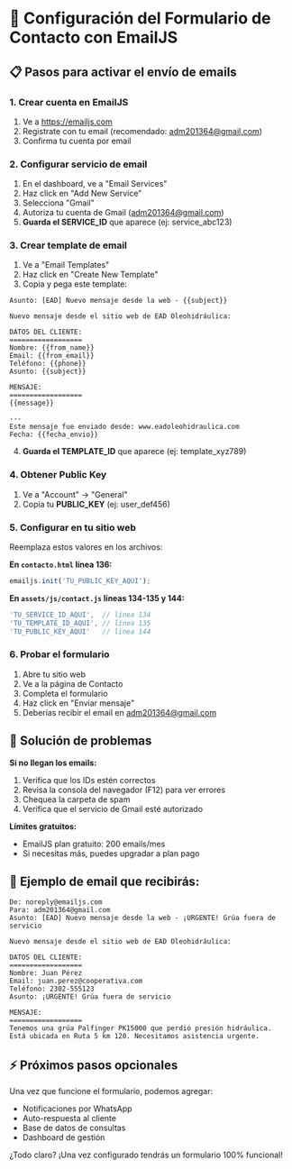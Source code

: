 # 📧 Configuración del Formulario de Contacto con EmailJS

## 📋 Pasos para activar el envío de emails

### 1. Crear cuenta en EmailJS
1. Ve a https://emailjs.com
2. Registrate con tu email (recomendado: adm201364@gmail.com)
3. Confirma tu cuenta por email

### 2. Configurar servicio de email
1. En el dashboard, ve a "Email Services"
2. Haz click en "Add New Service"
3. Selecciona "Gmail" 
4. Autoriza tu cuenta de Gmail (adm201364@gmail.com)
5. **Guarda el SERVICE_ID** que aparece (ej: service_abc123)

### 3. Crear template de email
1. Ve a "Email Templates"
2. Haz click en "Create New Template"
3. Copia y pega este template:

```
Asunto: [EAD] Nuevo mensaje desde la web - {{subject}}

Nuevo mensaje desde el sitio web de EAD Oleohidráulica:

DATOS DEL CLIENTE:
==================
Nombre: {{from_name}}
Email: {{from_email}}
Teléfono: {{phone}}
Asunto: {{subject}}

MENSAJE:
==================
{{message}}

---
Este mensaje fue enviado desde: www.eadoleohidraulica.com
Fecha: {{fecha_envio}}
```

4. **Guarda el TEMPLATE_ID** que aparece (ej: template_xyz789)

### 4. Obtener Public Key
1. Ve a "Account" → "General"
2. Copia tu **PUBLIC_KEY** (ej: user_def456)

### 5. Configurar en tu sitio web
Reemplaza estos valores en los archivos:

**En `contacto.html` línea 136:**
```javascript
emailjs.init('TU_PUBLIC_KEY_AQUI');
```

**En `assets/js/contact.js` líneas 134-135 y 144:**
```javascript
'TU_SERVICE_ID_AQUI',  // línea 134
'TU_TEMPLATE_ID_AQUI', // línea 135
'TU_PUBLIC_KEY_AQUI'   // línea 144
```

### 6. Probar el formulario
1. Abre tu sitio web
2. Ve a la página de Contacto
3. Completa el formulario
4. Haz click en "Enviar mensaje"
5. Deberías recibir el email en adm201364@gmail.com

## 🔧 Solución de problemas

**Si no llegan los emails:**
1. Verifica que los IDs estén correctos
2. Revisa la consola del navegador (F12) para ver errores
3. Chequea la carpeta de spam
4. Verifica que el servicio de Gmail esté autorizado

**Límites gratuitos:**
- EmailJS plan gratuito: 200 emails/mes
- Si necesitas más, puedes upgradar a plan pago

## 📧 Ejemplo de email que recibirás:

```
De: noreply@emailjs.com
Para: adm201364@gmail.com
Asunto: [EAD] Nuevo mensaje desde la web - ¡URGENTE! Grúa fuera de servicio

Nuevo mensaje desde el sitio web de EAD Oleohidráulica:

DATOS DEL CLIENTE:
==================
Nombre: Juan Pérez
Email: juan.perez@cooperativa.com
Teléfono: 2302-555123
Asunto: ¡URGENTE! Grúa fuera de servicio

MENSAJE:
==================
Tenemos una grúa Palfinger PK15000 que perdió presión hidráulica.
Está ubicada en Ruta 5 km 120. Necesitamos asistencia urgente.
```

## ⚡ Próximos pasos opcionales

Una vez que funcione el formulario, podemos agregar:
- Notificaciones por WhatsApp
- Auto-respuesta al cliente
- Base de datos de consultas
- Dashboard de gestión

¿Todo claro? ¡Una vez configurado tendrás un formulario 100% funcional!